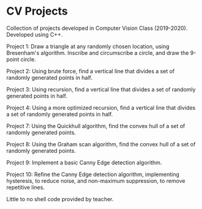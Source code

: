 # CV Projects
Collection of projects developed in Computer Vision Class (2019-2020). Developed using C++.

Project 1: Draw a triangle at any randomly chosen location, using Bresenham's algorithm. Inscribe and circumscribe a circle, and draw the 9-point circle.

Project 2: Using brute force, find a vertical line that divides a set of randomly generated points in half.

Project 3: Using recursion, find a vertical line that divides a set of randomly generated points in half.

Project 4: Using a more optimized recursion, find a vertical line that divides a set of randomly generated points in half.

Project 7: Using the Quickhull algorithm, find the convex hull of a set of randomly generated points.

Project 8: Using the Graham scan algorithm, find the convex hull of a set of randomly generated points.

Project 9: Implement a basic Canny Edge detection algorithm.

Project 10: Refine the Canny Edge detection algorithm, implementing hysteresis, to reduce noise, and non-maximum suppression, to remove repetitive lines.

Little to no shell code provided by teacher.
